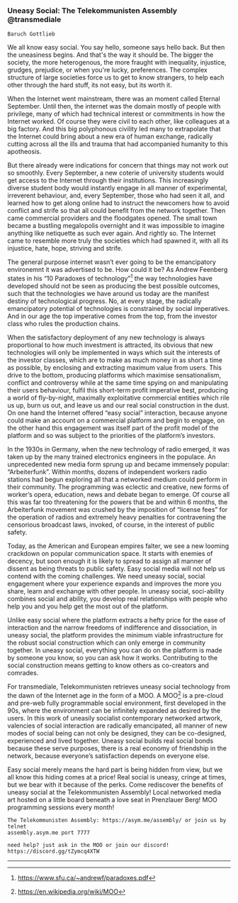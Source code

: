 ### Uneasy Social: The Telekommunisten Assembly @transmediale

```
Baruch Gottlieb
```

We all know easy social.  You say hello, someone says hello back.  But then the
uneasiness begins. And that's the way it should be. The bigger the society, the
more heterogenous, the more fraught with inequality, injustice, grudges,
prejudice, or when you're lucky, preferences. The complex structure of large
societies force us to get to know strangers, to help each other through the
hard stuff, its not easy, but its worth it.

When the Internet went mainstream, there was an moment called Eternal
September. Until then, the internet was the domain mostly of people with
privilege, many of which had technical interest or commitments in how the
Internet worked. Of course they were civil to each other, like colleagues at
a big factory.  And this big polyphonous civility led many to extrapolate that
the Internet could bring about a new era of human exchange, radically cutting
across all the ills and trauma that had accompanied humanity to this
apotheosis.

But there already were indications for concern that things may not work out so
smoothly. Every September, a new coterie of university students would get
access to the Internet through their institutions. This increasingly diverse
student body would instantly engage in all manner of experimental, irreverent
behaviour, and, every September, those who had seen it all, and learned how to
get along online had to instruct the newcomers how to avoid conflict and strife
so that all could benefit from the network together.  Then came commercial
providers and the floodgates opened. The small town became a bustling
megalopolis overnight and it was impossible to imagine anything like netiquette
as such ever again.  And rightly so.  The Internet came to resemble more truly
the societies which had spawned it, with all its injustice, hate, hope,
striving and strife.

The general purpose internet wasn’t ever going to be the emancipatory
environemnt it was advertised to be. How could it be? As Andrew Feenberg states
in his “10 Paradoxes of technology”[^1] the way technologies have developed
should not be seen as producing the best possible outcomes, such that the
technologies we have around us today are the manifest destiny of technological
progress.  No, at every stage,  the radically emancipatory potential of
technologies is constrained by social imperatives. And in our age the top
imperative comes from the top, from the investor class who rules the production
chains.

When the satisfactory deployment of any new technology is always proportional
to how much investment is attracted, its obvious that new technologies will
only be implemented in ways which suit the interests of the investor classes,
which are to make as much money in as short a time as possible, by enclosing
and extracting maximum value from users. This drive to the bottom, producing
platforms which maximise sensationalism, conflict and controversy while at the
same time spying on and manipulating their users behaviour, fulfil this
short-term profit imperative best, producing a world of fly-by-night, maximally
exploitative commercial entities which rile us up, burn us out, and leave us
and our real social construction in the dust. On one hand the Internet offered
“easy social” interaction, because anyone could make an account on a commercial
platform and begin to engage, on the other hand this engagement was itself part
of the profit model of the platform and so was subject to the priorities of the
platform’s investors.

In the 1930s in Germany, when the new technology of radio emerged, it was taken
up by the many trained electronics engineers in the populace. An unprecedented
new media form sprung up and became immensely popular: “Arbeiterfunk”.  Within
months, dozens of independent workers radio stations had begun exploring all
that a networked medium could perform in their community. The programming was
eclectic and creative, new forms of worker’s opera, education, news and debate
began to emerge. Of course all this was far too threatening for the powers that
be and within 6 months, the Arbeiterfunk movement was crushed by the imposition
of “license fees” for the operation of radios and extremely heavy penalties for
contravening the censorious broadcast laws, invoked, of course, in the interest
of public safety.

Today, as the American and European empires falter,  we see a new looming
crackdown on popular communication space. It starts with enemies of decency, but
soon enough it is likely to spread to assign all manner of dissent as being
threats to public safety. Easy social media will not help us contend with the
coming challenges. We need uneasy social, social engagement where your
experience expands and improves the more you share, learn and exchange with
other people.  In uneasy social, soci-ability combines social and ability, you
develop real relationships with people who help you and you help get the most
out of the platform.

Unlike easy social where the platform extracts a hefty price for the ease of
interaction and the narrow freedoms of indifference and dissociation, in uneasy
social, the platform provides the minimum viable infrastructure for the robust
social construction which can only emerge in community together. In uneasy
social, everything you can do on the platform is made by someone you know, so
you can ask how it works.  Contributing to the social construction means
getting to know others as co-creators and comrades.

For transmediale, Telekommunisten retrieves uneasy social technology from the
dawn of the Internet age in the form of a MOO.  A MOO[^2] is a pre-cloud and
pre-web fully programmable social environment, first developed in the 90s,
where the environment can be infinitely expanded as desired by the users.   In
this work of uneasily socialist contemporary networked artwork, valencies of
social interaction are radically emancipated, all manner of new modes of social
being can not only be designed, they can be co-designed, experienced and lived
together. Uneasy social builds real social bonds because these serve purposes,
there is a real economy of friendship in the network, because everyone’s
satisfaction depends on everyone else.

Easy social merely means the hard part is being hidden from view, but we all
know this hiding comes at a price! Real social is uneasy, cringe at times, but
we bear with it because of the perks.  Come rediscover the benefits of uneasy
social at the Telekommunisten Assembly!  Local networked media art hosted on
a little board beneath a love seat in Prenzlauer Berg!  MOO programming
sessions every month!

```
The Telekommunisten Assembly: https://asym.me/assembly/ or join us by telnet
assembly.asym.me port 7777

need help? just ask in the MOO or join our discord!
https://discord.gg/tZymcq4XTW
```

--- 
[^1]: https://www.sfu.ca/~andrewf/paradoxes.pdf
[^2]: https://en.wikipedia.org/wiki/MOO



